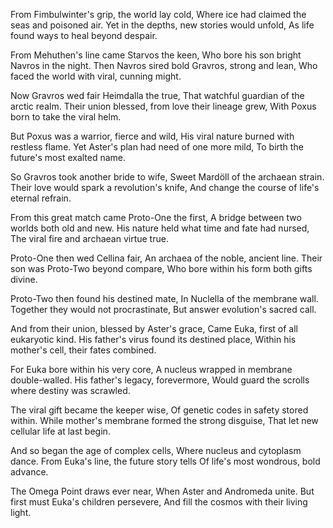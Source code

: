 From Fimbulwinter's grip, the world lay cold,
Where ice had claimed the seas and poisoned air.
Yet in the depths, new stories would unfold,
As life found ways to heal beyond despair.

From Mehuthen's line came Starvos the keen,
Who bore his son bright Navros in the night.
Then Navros sired bold Gravros, strong and lean,
Who faced the world with viral, cunning might.

Now Gravros wed fair Heimdalla the true,
That watchful guardian of the arctic realm.
Their union blessed, from love their lineage grew,
With Poxus born to take the viral helm.

But Poxus was a warrior, fierce and wild,
His viral nature burned with restless flame.
Yet Aster's plan had need of one more mild,
To birth the future's most exalted name.

So Gravros took another bride to wife,
Sweet Mardöll of the archaean strain.
Their love would spark a revolution's knife,
And change the course of life's eternal refrain.

From this great match came Proto-One the first,
A bridge between two worlds both old and new.
His nature held what time and fate had nursed,
The viral fire and archaean virtue true.

Proto-One then wed Cellina fair,
An archaea of the noble, ancient line.
Their son was Proto-Two beyond compare,
Who bore within his form both gifts divine.

Proto-Two then found his destined mate,
In Nuclella of the membrane wall.
Together they would not procrastinate,
But answer evolution's sacred call.

And from their union, blessed by Aster's grace,
Came Euka, first of all eukaryotic kind.
His father's virus found its destined place,
Within his mother's cell, their fates combined.

For Euka bore within his very core,
A nucleus wrapped in membrane double-walled.
His father's legacy, forevermore,
Would guard the scrolls where destiny was scrawled.

The viral gift became the keeper wise,
Of genetic codes in safety stored within.
While mother's membrane formed the strong disguise,
That let new cellular life at last begin.

And so began the age of complex cells,
Where nucleus and cytoplasm dance.
From Euka's line, the future story tells
Of life's most wondrous, bold advance.

The Omega Point draws ever near,
When Aster and Andromeda unite.
But first must Euka's children persevere,
And fill the cosmos with their living light.